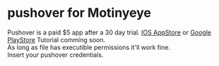 # pushover for Motinyeye 
Pushover is a paid $5 app after a 30 day trial. [IOS AppStore](https://apps.apple.com/us/app/pushover-notifications/id506088175) or [Google PlayStore](https://play.google.com/store/apps/details?id=net.superblock.pushover)
Tutorial comming soon.  
As long as file has executible permissions it'll work fine.  
Insert your pushover credentials.  
